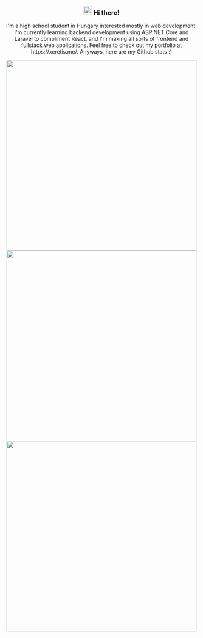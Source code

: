 <h3 align ="center"> <img src='https://qpluspicture.oss-cn-beijing.aliyuncs.com/6LjjQA/Hi.gif' alt='Hi' width="22"/> Hi there! </h3>

<p align="center">I'm a high school student in Hungary interested mostly in web development. I'm currently learning backend development using ASP.NET Core and Laravel to compliment React, and I'm making all sorts of frontend and fullstack web applications. Feel free to check out my portfolio at https://xeretis.me/. Anyways, here are my Github stats :)</p>


<div align="center" valign="center">
      <img src="https://github-readme-stats.vercel.app/api?username=Xeretis&count_private=true&theme=tokyonight&hide=prs&hide_border=true" width="500" />
      <img src="https://github-readme-streak-stats.herokuapp.com/?user=xeretis&theme=tokyonight&hide_border=true" width="500"/>
      <img src="https://github-readme-stats.vercel.app/api/top-langs/?username=Xeretis&layout=compact&theme=tokyonight&hide_border=true" width="500" />
</div>

